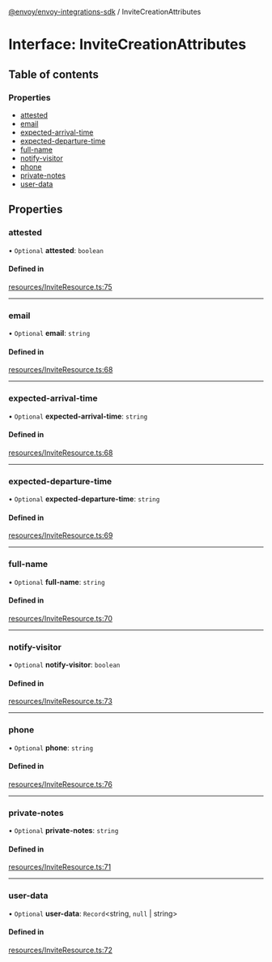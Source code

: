 [@envoy/envoy-integrations-sdk](../README.md) / InviteCreationAttributes

# Interface: InviteCreationAttributes

## Table of contents

### Properties

- [attested](invitecreationattributes.md#attested)
- [email](invitecreationattributes.md#email)
- [expected-arrival-time](invitecreationattributes.md#expected-arrival-time)
- [expected-departure-time](invitecreationattributes.md#expected-departure-time)
- [full-name](invitecreationattributes.md#full-name)
- [notify-visitor](invitecreationattributes.md#notify-visitor)
- [phone](invitecreationattributes.md#phone)
- [private-notes](invitecreationattributes.md#private-notes)
- [user-data](invitecreationattributes.md#user-data)

## Properties

### attested

• `Optional` **attested**: `boolean`

#### Defined in

[resources/InviteResource.ts:75](https://github.com/envoy/envoy-integrations-sdk-nodejs/blob/6f08a82/src/resources/InviteResource.ts#L75)

___

### email

• `Optional` **email**: `string`

#### Defined in

[resources/InviteResource.ts:68](https://github.com/envoy/envoy-integrations-sdk-nodejs/blob/6f08a82/src/resources/InviteResource.ts#L68)

___

### expected-arrival-time

• `Optional` **expected-arrival-time**: `string`

#### Defined in

[resources/InviteResource.ts:68](https://github.com/envoy/envoy-integrations-sdk-nodejs/blob/6f08a82/src/resources/InviteResource.ts#L68)

___

### expected-departure-time

• `Optional` **expected-departure-time**: `string`

#### Defined in

[resources/InviteResource.ts:69](https://github.com/envoy/envoy-integrations-sdk-nodejs/blob/6f08a82/src/resources/InviteResource.ts#L69)

___

### full-name

• `Optional` **full-name**: `string`

#### Defined in

[resources/InviteResource.ts:70](https://github.com/envoy/envoy-integrations-sdk-nodejs/blob/6f08a82/src/resources/InviteResource.ts#L70)

___

### notify-visitor

• `Optional` **notify-visitor**: `boolean`

#### Defined in

[resources/InviteResource.ts:73](https://github.com/envoy/envoy-integrations-sdk-nodejs/blob/6f08a82/src/resources/InviteResource.ts#L73)

___

### phone

• `Optional` **phone**: `string`

#### Defined in

[resources/InviteResource.ts:76](https://github.com/envoy/envoy-integrations-sdk-nodejs/blob/6f08a82/src/resources/InviteResource.ts#L76)

___

### private-notes

• `Optional` **private-notes**: `string`

#### Defined in

[resources/InviteResource.ts:71](https://github.com/envoy/envoy-integrations-sdk-nodejs/blob/6f08a82/src/resources/InviteResource.ts#L71)

___

### user-data

• `Optional` **user-data**: `Record`<string, ``null`` \| string\>

#### Defined in

[resources/InviteResource.ts:72](https://github.com/envoy/envoy-integrations-sdk-nodejs/blob/6f08a82/src/resources/InviteResource.ts#L72)
